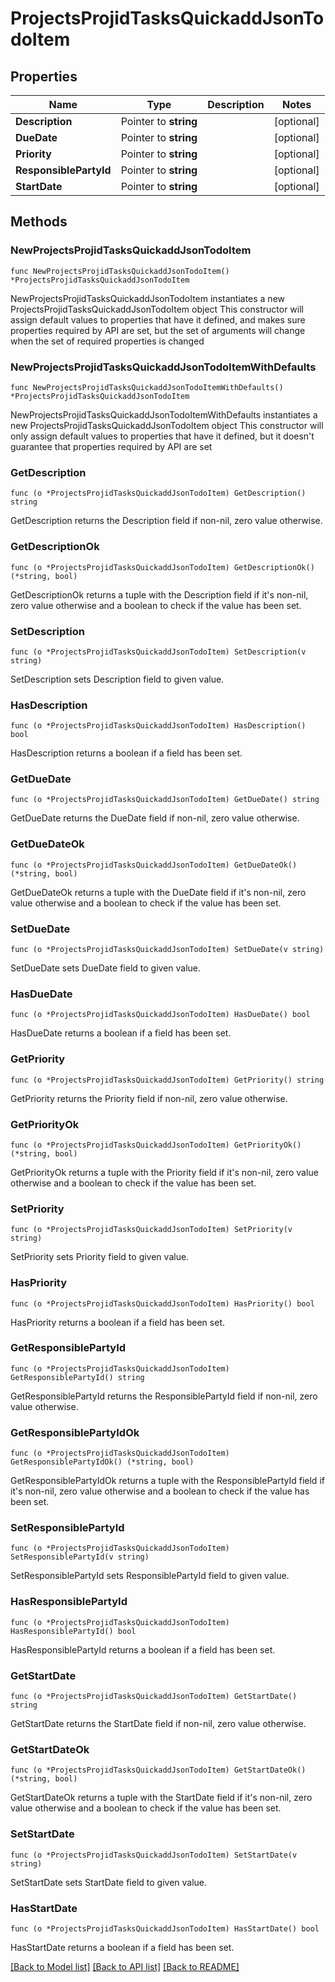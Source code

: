 # ProjectsProjidTasksQuickaddJsonTodoItem

## Properties

Name | Type | Description | Notes
------------ | ------------- | ------------- | -------------
**Description** | Pointer to **string** |  | [optional] 
**DueDate** | Pointer to **string** |  | [optional] 
**Priority** | Pointer to **string** |  | [optional] 
**ResponsiblePartyId** | Pointer to **string** |  | [optional] 
**StartDate** | Pointer to **string** |  | [optional] 

## Methods

### NewProjectsProjidTasksQuickaddJsonTodoItem

`func NewProjectsProjidTasksQuickaddJsonTodoItem() *ProjectsProjidTasksQuickaddJsonTodoItem`

NewProjectsProjidTasksQuickaddJsonTodoItem instantiates a new ProjectsProjidTasksQuickaddJsonTodoItem object
This constructor will assign default values to properties that have it defined,
and makes sure properties required by API are set, but the set of arguments
will change when the set of required properties is changed

### NewProjectsProjidTasksQuickaddJsonTodoItemWithDefaults

`func NewProjectsProjidTasksQuickaddJsonTodoItemWithDefaults() *ProjectsProjidTasksQuickaddJsonTodoItem`

NewProjectsProjidTasksQuickaddJsonTodoItemWithDefaults instantiates a new ProjectsProjidTasksQuickaddJsonTodoItem object
This constructor will only assign default values to properties that have it defined,
but it doesn't guarantee that properties required by API are set

### GetDescription

`func (o *ProjectsProjidTasksQuickaddJsonTodoItem) GetDescription() string`

GetDescription returns the Description field if non-nil, zero value otherwise.

### GetDescriptionOk

`func (o *ProjectsProjidTasksQuickaddJsonTodoItem) GetDescriptionOk() (*string, bool)`

GetDescriptionOk returns a tuple with the Description field if it's non-nil, zero value otherwise
and a boolean to check if the value has been set.

### SetDescription

`func (o *ProjectsProjidTasksQuickaddJsonTodoItem) SetDescription(v string)`

SetDescription sets Description field to given value.

### HasDescription

`func (o *ProjectsProjidTasksQuickaddJsonTodoItem) HasDescription() bool`

HasDescription returns a boolean if a field has been set.

### GetDueDate

`func (o *ProjectsProjidTasksQuickaddJsonTodoItem) GetDueDate() string`

GetDueDate returns the DueDate field if non-nil, zero value otherwise.

### GetDueDateOk

`func (o *ProjectsProjidTasksQuickaddJsonTodoItem) GetDueDateOk() (*string, bool)`

GetDueDateOk returns a tuple with the DueDate field if it's non-nil, zero value otherwise
and a boolean to check if the value has been set.

### SetDueDate

`func (o *ProjectsProjidTasksQuickaddJsonTodoItem) SetDueDate(v string)`

SetDueDate sets DueDate field to given value.

### HasDueDate

`func (o *ProjectsProjidTasksQuickaddJsonTodoItem) HasDueDate() bool`

HasDueDate returns a boolean if a field has been set.

### GetPriority

`func (o *ProjectsProjidTasksQuickaddJsonTodoItem) GetPriority() string`

GetPriority returns the Priority field if non-nil, zero value otherwise.

### GetPriorityOk

`func (o *ProjectsProjidTasksQuickaddJsonTodoItem) GetPriorityOk() (*string, bool)`

GetPriorityOk returns a tuple with the Priority field if it's non-nil, zero value otherwise
and a boolean to check if the value has been set.

### SetPriority

`func (o *ProjectsProjidTasksQuickaddJsonTodoItem) SetPriority(v string)`

SetPriority sets Priority field to given value.

### HasPriority

`func (o *ProjectsProjidTasksQuickaddJsonTodoItem) HasPriority() bool`

HasPriority returns a boolean if a field has been set.

### GetResponsiblePartyId

`func (o *ProjectsProjidTasksQuickaddJsonTodoItem) GetResponsiblePartyId() string`

GetResponsiblePartyId returns the ResponsiblePartyId field if non-nil, zero value otherwise.

### GetResponsiblePartyIdOk

`func (o *ProjectsProjidTasksQuickaddJsonTodoItem) GetResponsiblePartyIdOk() (*string, bool)`

GetResponsiblePartyIdOk returns a tuple with the ResponsiblePartyId field if it's non-nil, zero value otherwise
and a boolean to check if the value has been set.

### SetResponsiblePartyId

`func (o *ProjectsProjidTasksQuickaddJsonTodoItem) SetResponsiblePartyId(v string)`

SetResponsiblePartyId sets ResponsiblePartyId field to given value.

### HasResponsiblePartyId

`func (o *ProjectsProjidTasksQuickaddJsonTodoItem) HasResponsiblePartyId() bool`

HasResponsiblePartyId returns a boolean if a field has been set.

### GetStartDate

`func (o *ProjectsProjidTasksQuickaddJsonTodoItem) GetStartDate() string`

GetStartDate returns the StartDate field if non-nil, zero value otherwise.

### GetStartDateOk

`func (o *ProjectsProjidTasksQuickaddJsonTodoItem) GetStartDateOk() (*string, bool)`

GetStartDateOk returns a tuple with the StartDate field if it's non-nil, zero value otherwise
and a boolean to check if the value has been set.

### SetStartDate

`func (o *ProjectsProjidTasksQuickaddJsonTodoItem) SetStartDate(v string)`

SetStartDate sets StartDate field to given value.

### HasStartDate

`func (o *ProjectsProjidTasksQuickaddJsonTodoItem) HasStartDate() bool`

HasStartDate returns a boolean if a field has been set.


[[Back to Model list]](../README.md#documentation-for-models) [[Back to API list]](../README.md#documentation-for-api-endpoints) [[Back to README]](../README.md)


